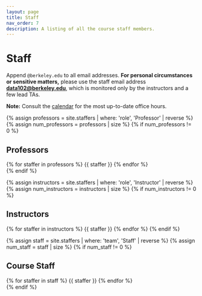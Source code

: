 ```yaml
---
layout: page
title: Staff
nav_order: 7
description: A listing of all the course staff members.
---
```


# Staff

Append `@berkeley.edu` to all email addresses. **For personal circumstances or sensitive matters,** please use the staff email address **[data102@berkeley.edu](mailto:data102@berkeley.edu)**, which is monitored only by the instructors and a few lead TAs.

**Note:** Consult the [calendar]({{site.baseurl}}/calendar) for the most up-to-date office hours.

{% assign professors = site.staffers | where: 'role', 'Professor' | reverse %}
{% assign num_professors = professors | size %}
{% if num_professors != 0 %}
## Professors

<div class = "role flex">
    {% for staffer in professors %}
    {{ staffer }}
    {% endfor %}
</div>
{% endif %}
    
{% assign instructors = site.staffers | where: 'role', 'Instructor' | reverse %}
{% assign num_instructors = instructors | size %}
{% if num_instructors != 0 %}
## Instructors

{% for staffer in instructors %}
{{ staffer }}
{% endfor %}
{% endif %}

{% assign staff = site.staffers | where: 'team', 'Staff' | reverse %}
{% assign num_staff = staff | size %}
{% if num_staff != 0 %}
## Course Staff

<div class = "role flex">
    {% for staffer in staff %}
    {{ staffer }}
    {% endfor %}
</div>
{% endif %}

